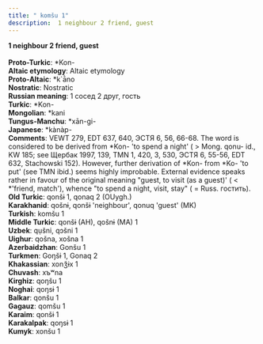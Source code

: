```yaml
---
title: " komšu 1"
description:  1 neighbour 2 friend, guest
---
```

<strong> 1 neighbour 2 friend, guest</strong><br><br>
<strong>Proto-Turkic</strong>:  *Kon-<br>
<strong>Altaic etymology</strong>:  Altaic etymology<br>
<strong> Proto-Altaic</strong>:  *k`ā̀no<br>
<strong>Nostratic</strong>:  Nostratic<br>
<strong>Russian meaning</strong>:  1 сосед 2 друг, гость<br>
<strong>Turkic</strong>:  *Kon-<br>
<strong>Mongolian</strong>:  *kani<br>
<strong>Tungus-Manchu</strong>:  *xān-gi-<br>
<strong>Japanese</strong>:  *kànàp-<br>
<strong>Comments</strong>:  VEWT 279, EDT 637, 640, ЭСТЯ 6, 56, 66-68. The word is considered to be derived from *Kon- 'to spend a night' ( > Mong. qonu- id., KW 185; see Щербак 1997, 139, TMN 1, 420, 3, 530, ЭСТЯ 6, 55-56, EDT 632, Stachowski 152). However, further derivation of *Kon- from *Ko- 'to put' (see TMN ibid.) seems highly improbable. External evidence speaks rather in favour of the original meaning "guest, to visit (as a guest)' ( < *'friend, match'), whence "to spend a night, visit, stay" ( = Russ. гостить).<br>
<strong>Old Turkic</strong>:  qonšɨ 1, qonaq 2 (OUygh.)<br>
<strong>Karakhanid</strong>:  qošnɨ, qonšɨ 'neighbour', qonuq 'guest' (MK)<br>
<strong>Turkish</strong>:  komšu 1<br>
<strong>Middle Turkic</strong>:  qonšɨ (AH), qošnɨ (MA) 1<br>
<strong>Uzbek</strong>:  qụšni, qɔšni 1<br>
<strong>Uighur</strong>:  qošna, xošna 1<br>
<strong>Azerbaidzhan</strong>:  Gonšu 1<br>
<strong>Turkmen</strong>:  Goŋšɨ 1, Gonaq 2<br>
<strong>Khakassian</strong>:  xonǯɨx 1<br>
<strong>Chuvash</strong>:  xъʷna<br>
<strong>Kirghiz</strong>:  qoŋšu 1<br>
<strong>Noghai</strong>:  qoŋsɨ 1<br>
<strong>Balkar</strong>:  qonšu 1<br>
<strong>Gagauz</strong>:  qomšu 1<br>
<strong>Karaim</strong>:  qonšɨ 1<br>
<strong>Karakalpak</strong>:  qoŋsɨ 1<br>
<strong>Kumyk</strong>:  xonšu 1<br>


